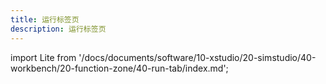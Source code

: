 ```yaml
---
title: 运行标签页
description: 运行标签页
---
```


import Lite from '/docs/documents/software/10-xstudio/20-simstudio/40-workbench/20-function-zone/40-run-tab/index.md';

<Lite />
